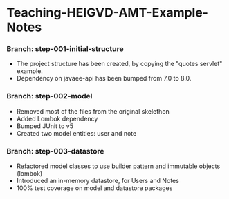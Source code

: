 # Teaching-HEIGVD-AMT-Example-Notes

### Branch: step-001-initial-structure
 - The project structure has been created, by copying the "quotes servlet" example.
 - Dependency on javaee-api has been bumped from 7.0 to 8.0.  

### Branch: step-002-model
 - Removed most of the files from the original skelethon
 - Added Lombok dependency
 - Bumped JUnit to v5
 - Created two model entities: user and note

### Branch: step-003-datastore
 - Refactored model classes to use builder pattern and immutable objects (lombok)
 - Introduced an in-memory datastore, for Users and Notes
 - 100% test coverage on model and datastore packages

